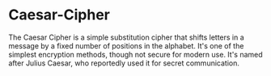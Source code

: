 # Caesar-Cipher

The Caesar Cipher is a simple substitution cipher that shifts letters in a message by a fixed number of positions in the alphabet. It's one of the simplest encryption methods, though not secure for modern use. It's named after Julius Caesar, who reportedly used it for secret communication.